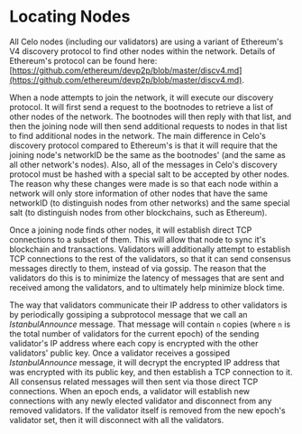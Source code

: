 # Locating Nodes

All Celo nodes \(including our validators\) are using a variant of Ethereum's V4 discovery protocol to find other nodes within the network. Details of Ethereum's protocol can be found here: [https://github.com/ethereum/devp2p/blob/master/discv4.md](https://github.com/ethereum/devp2p/blob/master/discv4.md).

When a node attempts to join the network, it will execute our discovery protocol.  It will first send a request to the bootnodes to retrieve a list of other nodes of the network. The bootnodes will then reply with that list, and then the joining node will then send additional requests to nodes in that list to find additional nodes in the network.  The main difference in Celo's discovery protocol compared to Ethereum's is that it will require that the joining node's networkID be the same as the bootnodes' \(and the same as all other network's nodes\).  Also, all of the messages in Celo's discovery protocol must be hashed with a special salt to be accepted by other nodes.  The reason why these changes were made is so that each node within a network will only store information of other nodes that have the same networkID (to distinguish nodes from other networks) and the same special salt \(to distinguish nodes from other blockchains, such as Ethereum\).

Once a joining node finds other nodes, it will establish direct TCP connections to a subset of them.  This will allow that node to sync it's blockchain and transactions.  Validators will additionally attempt to establish TCP connections to the rest of the validators, so that it can send consensus messages directly to them, instead of via gossip.  The reason that the validators do this is to minimize the latency of messages that are sent and received among the validators, and to ultimately help minimize block time.

The way that validators communicate their IP address to other validators is by periodically gossiping a subprotocol message that we call an _IstanbulAnnounce_ message. That message will contain `n` copies (where `n` is the total number of validators for the current epoch) of the sending validator's IP address where each copy is encrypted with the other validators' public key.  Once a validator receives a gossiped _IstanbulAnnounce_ message, it will decrypt the encrypted IP address that was encrypted with its public key, and then establish a TCP connection to it.  All consensus related messages will then sent via those direct TCP connections.  When an epoch ends, a validator will establish new connections with any newly elected validator and disconnect from any removed validators.  If the validator itself is removed from the new epoch's validator set, then it will disconnect with all the validators.
